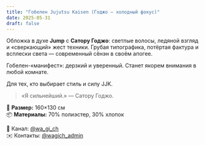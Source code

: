 ```yaml
---
title: "Гобелен Jujutsu Kaisen (Годжо — холодный фокус)"
date: 2025-05-31
draft: false
---
```


Обложка в духе **Jump** с **Сатору Годжо**: светлые волосы, ледяной взгляд и «сверкающий» жест техники. Грубая типографика, потёртая фактура и всплески света — современный сёнэн в своём апогее.

Гобелен-«манифест»: дерзкий и уверенный. Станет якорем внимания в любой комнате.

Для тех, кто выбирает стиль и силу JJK.

> «Я сильнейший.» — Сатору Годжо.

🧵 **Размер:** 160×130 см  
📦 **Материалы:** 70% полиэстер, 30% хлопок  

📣 Канал: [@wa_gi_ch](https://t.me/wa_gi_ch)  
✉️ Контакты: [@wagich_admin](https://t.me/wagich_admin)
